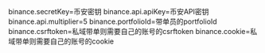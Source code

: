 binance.secretKey=币安密钥
binance.api.apiKey=币安API密钥
binance.api.multiplier=5
binance.portfolioId=带单员的portfolioId
binance.csrftoken=私域带单则需要自己的账号的csrftoken
binance.cookie=私域带单则需要自己的账号的cookie